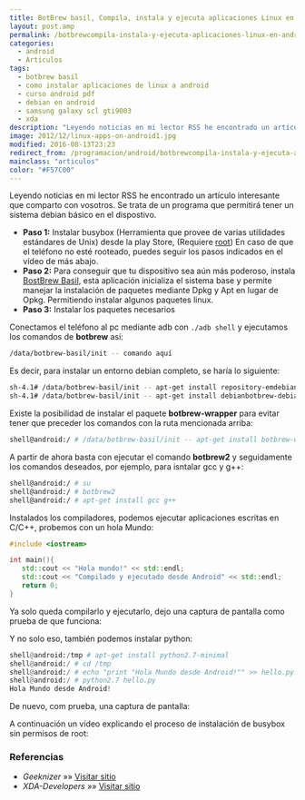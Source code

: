 ```yaml
---
title: BotBrew basil, Compila, instala y ejecuta aplicaciones Linux en Android
layout: post.amp
permalink: /botbrewcompila-instala-y-ejecuta-aplicaciones-linux-en-android/
categories:
  - android
  - Articulos
tags:
  - botbrew basil
  - como instalar aplicaciones de linux a android
  - curso android pdf
  - debian en android
  - samsung galaxy scl gti9003
  - xda
description: "Leyendo noticias en mi lector RSS he encontrado un artículo interesante que comparto con vosotros. Se trata de un programa que permitirá tener un sistema debian básico en el dispostivo."
image: 2012/12/linux-apps-on-android1.jpg
modified: 2016-08-13T23:23
redirect_from: /programacion/android/botbrewcompila-instala-y-ejecuta-aplicaciones-linux-en-android/
mainclass: "articulos"
color: "#F57C00"
---
```


Leyendo noticias en mi lector RSS he encontrado un artículo interesante que comparto con vosotros.
Se trata de un programa que permitirá tener un sistema debian básico en el dispostivo.

- **Paso 1:** Instalar busybox (Herramienta que provee de varias utilidades estándares de Unix) desde la play Store, (Requiere [root][1]) En caso de que el teléfono no esté rooteado, puedes seguir los pasos indicados en el vídeo de más abajo.
- **Paso 2:** Para conseguir que tu dispositivo sea aún más poderoso, instala <a href="https://play.google.com/store/apps/details?id=com.botbrew.basil">BostBrew Basil</a>, esta aplicación inicializa el sistema base y permite manejar la instalación de paquetes mediante Dpkg y Apt en lugar de Opkg. Permitiendo instalar algunos paquetes linux.
- **Paso 3:** Instalar los paquetes necesarios

<!--more-->

Conectamos el teléfono al pc mediante adb con `./adb shell` y ejecutamos los comandos de **botbrew** así:

```bash
/data/botbrew-basil/init -- comando aquí
```

Es decir, para instalar un entorno debian completo, se haría lo siguiente:

```bash
sh-4.1# /data/botbrew-basil/init -- apt-get install repository-emdebian
sh-4.1# /data/botbrew-basil/init -- apt-get install debianbotbrew-debian-minimal
```

Existe la posibilidad de instalar el paquete **botbrew-wrapper** para evitar tener que preceder los comandos con la ruta mencionada arriba:

```bash
shell@android:/ # /data/botbrew-basil/init -- apt-get install botbrew-wrapper
```

A partir de ahora basta con ejecutar el comando **botbrew2** y seguidamente los comandos deseados, por ejemplo, para isntalar gcc y g++:

```bash
shell@android:/ # su
shell@android:/ # botbrew2
shell@android:/ # apt-get install gcc g++
```

Instalados los compiladores, podemos ejecutar aplicaciones escritas en C/C++, probemos con un hola Mundo:

```cpp
#include <iostream>

int main(){
   std::cout << "Hola mundo!" << std::endl;
   std::cout << "Compilado y ejecutado desde Android" << std::endl;
   return 0;
}
```

Ya solo queda compilarlo y ejecutarlo, dejo una captura de pantalla como prueba de que funciona:

<figure>
    <amp-img on="tap:lightbox1" role="button" tabindex="0" layout="responsive" src="/assets/img/2012/12/Screenshot_2012-12-04-17-14-141.png" alt="" title="Compilando código C/C++ en android" width="800px" height="480px"></amp-img>
</figure>

Y no solo eso, también podemos instalar python:

```python
shell@android:/tmp # apt-get install python2.7-minimal
shell@android:/ # cd /tmp
shell@android:/ # echo "print "Hola Mundo desde Android!"" >> hello.py
shell@android:/ # python2.7 hello.py
Hola Mundo desde Android!
```

De nuevo, com prueba, una captura de pantalla:

<figure>
    <amp-img on="tap:lightbox1" role="button" tabindex="0" layout="responsive" src="/assets/img/2012/12/Screenshot_2012-12-04-17-32-141.png" alt="" title="Ejecutando programas en python desde Android" width="800px" height="480px"></amp-img>
</figure>

A continuación un vídeo explicando el proceso de instalación de busybox sin permisos de root:

### Referencias

- *Geeknizer* »» <a href="http://geeknizer.com/install-run-linux-applications-on-android/" target="_blank">Visitar sitio</a>
- *XDA-Developers* »» <a href="http://forum.xda-developers.com/showpost.php?p=26261600&postcount=119" target="_blank">Visitar sitio</a>

 [1]: https://elbauldelprogramador.com/rootear-samsung-galaxy-s-gt-i9003/ "Rootear Samsung Galaxy S GT-I9003"
